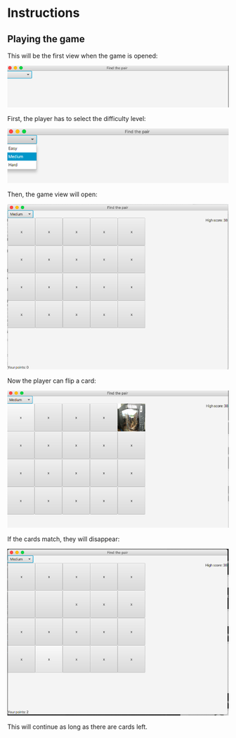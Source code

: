# Instructions

## Playing the game

This will be the first view when the game is opened:

![](pictures/Opening_screen.png)

First, the player has to select the difficulty level:

![](pictures/Select_the_difficulty.png)

Then, the game view will open:

![](pictures/Game_view.png)

Now the player can flip a card:

![](pictures/Game_view_with_flipped_card.png)

If the cards match, they will disappear:

![](pictures/Matched_cards.png)

This will continue as long as there are cards left.
